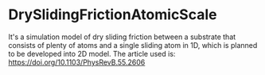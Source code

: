 # DrySlidingFrictionAtomicScale
It's a simulation model of dry sliding friction between a substrate that consists of plenty of atoms and a single sliding atom in 1D, which is planned to be developed into 2D model. The article used is: https://doi.org/10.1103/PhysRevB.55.2606
